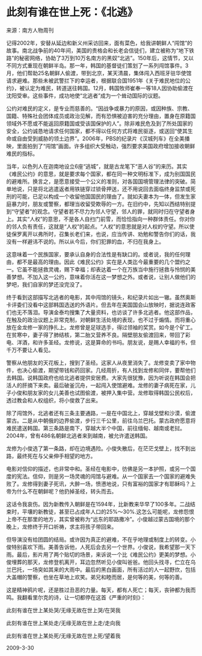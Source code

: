 # 此刻有谁在世上死：《北逃》

   来源：南方人物周刊

   记得2002年，安替从延边和新义州采访回来，面有菜色，给我讲朝鲜人“闯馆”的故事。南北战争前的40年间，美国的贵格会和长老会信徒们，建立被称为“地下铁路”的秘密网络，协助了3万到10万名南方的黑奴“北逃”。150年后，这情节，又以不同方式重现在朝鲜半岛。那一年，韩国的基督徒们策划了一系列闯馆事件。3月，他们帮助25名朝鲜人偷渡，带到北京，某天清晨，集体闯入西班牙驻华使馆请求避难。那些未被武警拦下的幸运者，根据联合国1951年《关于难民地位的公约》，被认定为难民，转道送往韩国。12月，韩国牧师崔奉一等18人因协助偷渡在沈阳受审。这些事件，成功地使“北逃者”成为一个耸动国际的议题。

   公约对难民的定义，是专业而慈善的。“因战争或暴力的原因，或因种族、宗教、国籍、特殊社会团体成员或政治见解，而有恐惧被迫害的充分理由，置身在原籍国领域外不愿或不能返回原籍国或受该国保护的人”。除非难民危及到了所处国家的安全，公约诚恳地请求任何国家，都不得以任何方式将难民驱逐，或送回“使其生命或自由受到威胁的领土边界”。2006年，PBS的纪录片《汉城列车》在全美播映，里面拍到了“闯馆”画面。许多组织大受触动，强烈要求美国政府增加接收朝鲜难民的指标。

   当年，以色列人在迦南地设立6座“逃城”，就是古龙笔下“恶人谷”的来历。其实《难民公约》的意思，就是要求每个国家，都在同一种文明标准下，成为别国国民的避难所。换言之，是愿意接受一个公义的准则，对各国国境管理法律的突破。简单地说，只是将北逃遣返者用铁链穿过锁骨押送，还不用说回去面临终身监禁或死刑的可能，已足以构成一个收留他国国民的理由了。就如夫妻本为一体，但发生家庭暴力时，朋友或警察，都理当收留受欺辱的一方。在旧约中，先知以西结特别提到“守望者”的观念。守望者若不尽力为邻人守望，邻人的罪，就同时归在守望者身上。其实“人权”的意思，不是各人自扫门前雪，而恰恰指向一种群体责任。你对你的邻人负有责任，这就是“人权”的起点。“人权”的意思就是对人权的守望。所以使徒保罗离开以弗所时，召集长老们来，也说，应当传讲、劝勉和警告你们的话，我没有一样避讳不说的。所以从今后，你们犯罪的血，不归在我身上。

   这意味着一个民族国家，要承认自身的合法性是有缺口的。或者说，我的任何理由，都不是最高的理由。因此《难民公约》实在是人类迄今最重要的几个盟约之一。它虽不能拯救灵魂，赐下幸福；却表达着一个在万族当中施行拯救与怜悯的美善梦想。不加入这一公约，意味着你活在这一梦想之外。或者说，让别人做他们的梦吧，我们自家的梦还没完没了。

   终于看到这部描写北逃者的电影，其中闯馆的镜头，和纪录片如出一辙。虽然奥斯卡评委们没看中这部韩国选送的外语片。但去年在美国国会山放映时，据说连政客们也无不落泪。导演金泰均搜集了大量资料，也访谈了许多北逃者。他这部作品，在触及的政治议题上非常克制，对朝鲜生活处境的表现，也不过于煽情。而将重心放在金龙修一家的挣扎上。龙修曾是足球选手，得过领袖的奖赏。如今是个矿工。在贫寒中，妻子得了肺结核，第二胎又营养不良。隔壁朋友偷渡回来，带回了彩电、洋酒，和许多圣经。龙修说，这是算命的书吗。朋友说，是赐人幸福的书，但千万不要让人看见。

   警察从他朋友的天花板上，搜到了圣经。这家人从夜里消失了。龙修变卖了家中物件，也决心偷渡，期望带钱和药回家。几经周折，有人找到龙修和同伴，要帮他们去韩国。说韩国政府也给北逃者提供安居费。大家先很犹豫，因为听说在韩国会把活人的肝摘下来卖。最后破釜沉舟，一起闯入使馆避难。龙修的妻子病死在家，儿子小俊和朋友家的女儿美善也试图偷渡，被押入集中营。龙修取得韩国公民权后，透过教会和人权组织，将小俊救了出来。

   除了闯馆外，北逃者还有三条主要通路，一是在中国北上，穿越戈壁和沙漠，偷渡蒙古。二是从中朝俄的边界偷渡，步行三千公里，前往乌兰巴托。蒙古政府愿意将难民遣送韩国。第三条路是南下，穿越大半个中国，前往缅甸、越南或老挝。2004年，曾有486名朝鲜北逃者来到越南，被允许遣送韩国。

   龙修为小俊选了第一条路，却在边境遇险。小俊失散后，在茫茫戈壁上，找不到出路，最终死在与父亲伸手相望的地方。

   电影对信仰的描述，也非常中和。圣经在电影中，彷佛是另一本护照，或另一个国度的宪法。信仰，则是另一场灵魂的闯馆与避难。从一个国家去一个国家的避难失败了。龙修得到妻子死讯，大醉一场，愤懑地说，只有富裕的国家才有耶稣吗？上帝为什么不在朝鲜呢？他扔掉圣经，转头而去。

   这话令我哀伤。因为新教传入朝鲜是在1594年，比新教来华早了100多年。二战结束时，平壤的新教徒，甚至已占成年人口的25%～30%.这怎么可能呢，龙修怨恨上帝不在那里的地方，其实曾被称为“远东的耶路撒冷”。小俊越过蒙古国境的那个晚上，龙修终于开口祈祷，求主将孩子带回来。

   但导演没有给团圆的结局。或许因为真正的避难，不在乎地理或制度上的转变。小俊特别喜欢下雨。美善告诉他，人死后会去另一个世界。小俊说，我希望那一天下雨。最后，影片用了两个贴切的场景，来诉说一个比《难民公约》更美的梦想。小俊埋葬的那天，龙修登机离开，耳边忽然听见小俊叫爸爸。他回头找寻，伫立在乌兰巴托，一场突如其来的大雨中。最后的黑白画面，所有活过的人一起野炊，包括大盖帽的警察，也坐在草地上欢笑。弟兄和睦而居，是何等的美，何等的善。

   这是精神鸦片呢，还是胜过丑恶的力量。每天，都有人死亡；每天，丧钟都为我而鸣。我翻看里尔克的诗，让一切都停在这首《严重的时刻》：

   此刻有谁在世上某处哭/无缘无故在世上哭/在哭我

   此刻有谁在世上某处走/无缘无故在世上走/走向我

   此刻有谁在世上某处死/无缘无故在世上死/望着我

   2009-3-30
